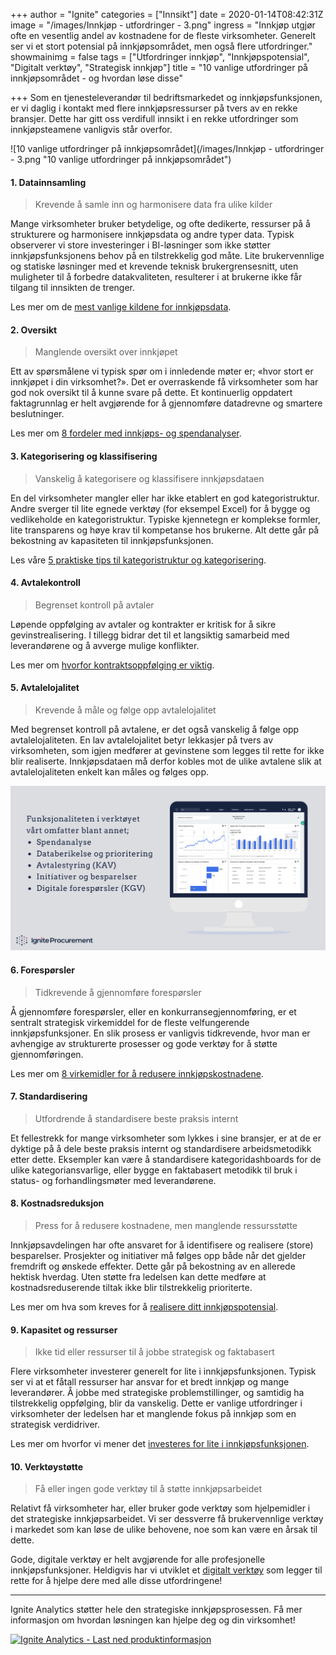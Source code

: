 +++
author = "Ignite"
categories = ["Innsikt"]
date = 2020-01-14T08:42:31Z
image = "/images/Innkjøp - utfordringer - 3.png"
ingress = "Innkjøp utgjør ofte en vesentlig andel av kostnadene for de fleste virksomheter. Generelt ser vi et stort potensial på innkjøpsområdet, men også flere utfordringer."
showmainimg = false
tags = ["Utfordringer innkjøp", "Innkjøpspotensial", "Digitalt verktøy", "Strategisk innkjøp"]
title = "10 vanlige utfordringer på innkjøpsområdet - og hvordan løse disse"

+++
Som en tjenesteleverandør til bedriftsmarkedet og innkjøpsfunksjonen, er vi daglig i kontakt med flere innkjøpsressurser på tvers av en rekke bransjer. Dette har gitt oss verdifull innsikt i en rekke utfordringer som innkjøpsteamene vanligvis står overfor.

![10 vanlige utfordringer på innkjøpsområdet](/images/Innkjøp - utfordringer - 3.png "10 vanlige utfordringer på innkjøpsområdet")

#### 1. Datainnsamling

> Krevende å samle inn og harmonisere data fra ulike kilder

Mange virksomheter bruker betydelige, og ofte dedikerte, ressurser på å strukturere og harmonisere innkjøpsdata og andre typer data. Typisk observerer vi store investeringer i BI-løsninger som ikke støtter innkjøpsfunksjonens behov på en tilstrekkelig god måte. Lite brukervennlige og statiske løsninger med et krevende teknisk brukergrensesnitt, uten muligheter til å forbedre datakvaliteten, resulterer i at brukerne ikke får tilgang til innsikten de trenger.

Les mer om de [mest vanlige kildene for innkjøpsdata](https://www.ignite.no/blogg/innsikt/bruk-dataen-din-til-%C3%A5-ta-bedre-beslutninger/ "Bruk dataen din til å ta gode, faktabaserte beslutninger").

#### 2. Oversikt

> Manglende oversikt over innkjøpet

Ett av spørsmålene vi typisk spør om i innledende møter er; «hvor stort er innkjøpet i din virksomhet?». Det er overraskende få virksomheter som har god nok oversikt til å kunne svare på dette. Et kontinuerlig oppdatert faktagrunnlag er helt avgjørende for å gjennomføre datadrevne og smartere beslutninger.

Les mer om [8 fordeler med innkjøps- og spendanalyser](https://www.ignite.no/blogg/innsikt/8-fordeler-med-spendanalyser/ "8 fordeler med innkjøps- og spendanalyser").

#### 3. Kategorisering og klassifisering

> Vanskelig å kategorisere og klassifisere innkjøpsdataen

En del virksomheter mangler eller har ikke etablert en god kategoristruktur. Andre sverger til lite egnede verktøy (for eksempel Excel) for å bygge og vedlikeholde en kategoristruktur. Typiske kjennetegn er komplekse formler, lite transparens og høye krav til kompetanse hos brukerne. Alt dette går på bekostning av kapasiteten til innkjøpsfunksjonen.

Les våre [5 praktiske tips til kategoristruktur og kategorisering](https://www.ignite.no/blogg/innsikt/kategoristruktur-og-kategorisering-en-praktisk-tiln%C3%A6rming/ "Kategoristruktur og kategorisering - fem praktiske tips").

#### 4. Avtalekontroll

> Begrenset kontroll på avtaler

Løpende oppfølging av avtaler og kontrakter er kritisk for å sikre gevinstrealisering. I tillegg bidrar det til et langsiktig samarbeid med leverandørene og å avverge mulige konflikter.

Les mer om [hvorfor kontraktsoppfølging er viktig](https://www.ignite.no/blogg/innsikt/kontraktsoppf%C3%B8lging-er-kritisk-for-%C3%A5-realisere-gevinster/ "Kontraktsoppfølging er kritisk for å realisere gevinster").

#### 5. Avtalelojalitet

> Krevende å måle og følge opp avtalelojalitet

Med begrenset kontroll på avtalene, er det også vanskelig å følge opp avtalelojaliteten. En lav avtalelojalitet betyr lekkasjer på tvers av virksomheten, som igjen medfører at gevinstene som legges til rette for ikke blir realiserte. Innkjøpsdataen må derfor kobles mot de ulike avtalene slik at avtalelojaliteten enkelt kan måles og følges opp.

![Digitalt verktøy for strategisk innkjøp](/images/Funksjonalitet.png "Ignite Procurement")

#### 6. Forespørsler

> Tidkrevende å gjennomføre forespørsler

Å gjennomføre forespørsler, eller en konkurransegjennomføring, er et sentralt strategisk virkemiddel for de fleste velfungerende innkjøpsfunksjoner. En slik prosess er vanligvis tidkrevende, hvor man er avhengige av strukturerte prosesser og gode verktøy for å støtte gjennomføringen.

Les mer om [8 virkemidler for å redusere innkjøpskostnadene](https://www.ignite.no/blogg/innsikt/8-virkemidler-for-%C3%A5-redusere-innkj%C3%B8pskostnadene/ "8 virkemidler for å redusere innkjøpskostnadene").

#### 7. Standardisering

> Utfordrende å standardisere beste praksis internt

Et fellestrekk for mange virksomheter som lykkes i sine bransjer, er at de er dyktige på å dele beste praksis internt og standardisere arbeidsmetodikk etter dette. Eksempler kan være å standardisere kategoridashboards for de ulike kategoriansvarlige, eller bygge en faktabasert metodikk til bruk i status- og forhandlingsmøter med leverandørene.

#### 8. Kostnadsreduksjon

> Press for å redusere kostnadene, men manglende ressursstøtte

Innkjøpsavdelingen har ofte ansvaret for å identifisere og realisere (store) besparelser. Prosjekter og initiativer må følges opp både når det gjelder fremdrift og ønskede effekter. Dette går på bekostning av en allerede hektisk hverdag. Uten støtte fra ledelsen kan dette medføre at kostnadsreduserende tiltak ikke blir tilstrekkelig prioriterte.

Les mer om hva som kreves for å [realisere ditt innkjøpspotensial](https://www.ignite.no/blogg/innsikt/innkj%C3%B8p-et-uforl%C3%B8st-potensial-i-ditt-selskap/ "Innkjøp — et uforløst potensial i ditt selskap?").

#### 9. Kapasitet og ressurser

> Ikke tid eller ressurser til å jobbe strategisk og faktabasert

Flere virksomheter investerer generelt for lite i innkjøpsfunksjonen. Typisk ser vi at et fåtall ressurser har ansvar for et bredt innkjøp og mange leverandører. Å jobbe med strategiske problemstillinger, og samtidig ha tilstrekkelig oppfølging, blir da vanskelig. Dette er vanlige utfordringer i virksomheter der ledelsen har et manglende fokus på innkjøp som en strategisk verdidriver.

Les mer om hvorfor vi mener det [investeres for lite i innkjøpsfunksjonen](https://www.ignite.no/blogg/innsikt/det-investeres-for-lite-i-innkj%C3%B8psfunksjonen/ "Det investeres for lite i innkjøpsfunksjonen").

#### 10. Verktøystøtte

> Få eller ingen gode verktøy til å støtte innkjøpsarbeidet

Relativt få virksomheter har, eller bruker gode verktøy som hjelpemidler i det strategiske innkjøpsarbeidet. Vi ser dessverre få brukervennlige verktøy i markedet som kan løse de ulike behovene, noe som kan være en årsak til dette.

Gode, digitale verktøy er helt avgjørende for alle profesjonelle innkjøpsfunksjoner. Heldigvis har vi utviklet et [digitalt verktøy](https://www.ignite.no/ignite-analytics/ "Digital løsning for strategisk innkjøp") som legger til rette for å hjelpe dere med alle disse utfordringene!

***

Ignite Analytics støtter hele den strategiske innkjøpsprosessen. Få mer informasjon om hvordan løsningen kan hjelpe deg og din virksomhet!

[![](https://www.ignite.no/images/Last%20ned%20produktinfo%20-%201200%20x100.png "Ignite Analytics - Last ned produktinformasjon")](https://www.ignite.no/ignite-analytics/produktinformasjon/ "Ignite Analytics - Last ned produktinformasjon")